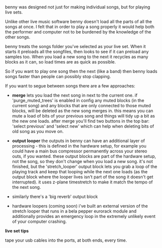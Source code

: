 benny was designed not just for making individual songs, but for playing live sets.

Unlike other live music software benny doesn't load all the parts of all the songs at once. I felt that in order to play a song properly it would help both the performer and computer not to be burdened by the knowledge of the other songs.

benny treats the songs folder you've selected as your live set. When it starts it preloads all the songfiles, then looks to see if it can preload any samples too. When you load a new song to the next it recycles as many blocks as it can, so load times are as quick as possible. 

So if you want to play one song then the next (like a band) then benny loads songs faster than people can possibly stop clapping.

If you want to segue between songs there are a few approaches:

- **merge** lets you load the next song in next to the current one. if 'purge_muted_trees' is enabled in config any muted blocks (in the current song) and any blocks that are only connected to those muted blocks, will be deleted as the new song merges in. this means you can mute a load of bits of your previous song and things will tidy up a bit as the new one loads. after merge you'll find two buttons in the top bar: 'select previous' and 'select new' which can help when deleting bits of old song as you move on.

- **output looper** the outputs in benny can have an additional layer of processing - this is defined in the hardware setup, for example you could have a main bus compressor permanently across your stereo outs, if you wanted. these output blocks are part of the hardware setup, not the song, so they don't change when you load a new song. it's not finished, but the 'stretch_looper' output block lets you grab a loop of the playing track and keep that looping while the next one loads (as the output block where the looper lives isn't part of the song it doesn't get interrupted). it uses z-plane timestretch to make it match the tempo of the next song.

- similarly there's a 'big reverb' output block

- hardware loopers (coming soon) i've built an external version of the stretch looper that runs in a bela pepper eurorack module and additionally provides an emergency loop in the extremely unlikely event of your computer crashing.

**live set tips**

tape your usb cables into the ports, at both ends, every time.
